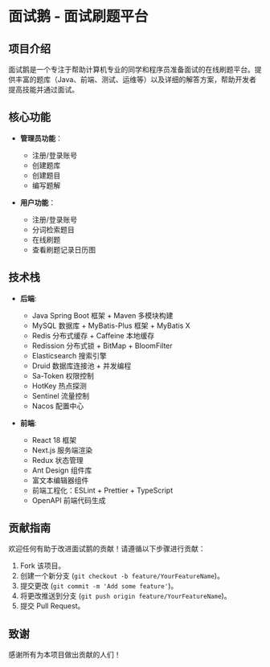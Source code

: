 # 面试鹅 - 面试刷题平台

## 项目介绍

面试鹅是一个专注于帮助计算机专业的同学和程序员准备面试的在线刷题平台。提供丰富的题库（Java、前端、测试、运维等）以及详细的解答方案，帮助开发者提高技能并通过面试。


## 核心功能

- **管理员功能**：
  - 注册/登录账号
  - 创建题库
  - 创建题目
  - 编写题解


- **用户功能**：
  - 注册/登录账号
  - 分词检索题目
  - 在线刷题
  - 查看刷题记录日历图

## 技术栈

- **后端**:
  - Java Spring Boot 框架 + Maven 多模块构建
  - MySQL 数据库 + MyBatis-Plus 框架 + MyBatis X
  - Redis 分布式缓存 + Caffeine 本地缓存
  - Redission 分布式锁 + BitMap + BloomFilter
  - Elasticsearch 搜索引擎
  - Druid 数据库连接池 + 并发编程
  - Sa-Token 权限控制
  - HotKey 热点探测
  - Sentinel 流量控制
  - Nacos 配置中心


- **前端**:
  - React 18 框架
  - Next.js 服务端渲染
  - Redux 状态管理
  - Ant Design 组件库
  - 富文本编辑器组件
  - 前端工程化：ESLint + Prettier + TypeScript
  - OpenAPI 前端代码生成

## 贡献指南

欢迎任何有助于改进面试鹅的贡献！请遵循以下步骤进行贡献：

1. Fork 该项目。
2. 创建一个新分支 (`git checkout -b feature/YourFeatureName`)。
3. 提交更改 (`git commit -m 'Add some feature'`)。
4. 将更改推送到分支 (`git push origin feature/YourFeatureName`)。
5. 提交 Pull Request。


## 致谢

感谢所有为本项目做出贡献的人们！